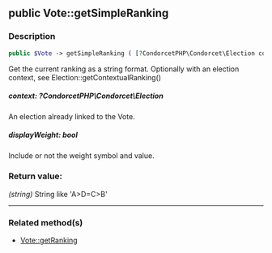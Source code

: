 ## public Vote::getSimpleRanking

### Description    

```php
public $Vote -> getSimpleRanking ( [?CondorcetPHP\Condorcet\Election context = null , bool displayWeight = true] ) : string
```

Get the current ranking as a string format. Optionally with an election context, see Election::getContextualRanking()
    

##### **context:** *?CondorcetPHP\Condorcet\Election*   
An election already linked to the Vote.    


##### **displayWeight:** *bool*   
Include or not the weight symbol and value.    


### Return value:   

*(string)* String like 'A>D=C>B'


---------------------------------------

### Related method(s)      

* [Vote::getRanking](../Vote%20Class/public%20Vote--getRanking.md)    
